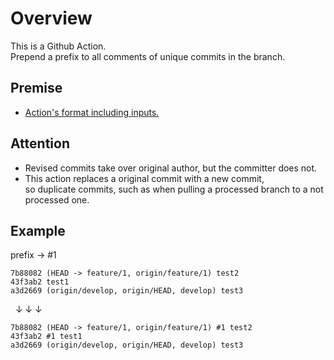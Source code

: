 # Overview

This is a Github Action.  
Prepend a prefix to all comments of unique commits in the branch.  

## Premise

- [Action's format including inputs.](https://github.com/begyyal/act_revise_comments/blob/master/action.yml)

## Attention

- Revised commits take over original author, but the committer does not.
- This action replaces a original commit with a new commit,  
  so duplicate commits, such as when pulling a processed branch to a not processed one.

## Example

prefix -> #1

```
7b88082 (HEAD -> feature/1, origin/feature/1) test2  
43f3ab2 test1  
a3d2669 (origin/develop, origin/HEAD, develop) test3  
```

&nbsp;&nbsp;↓&nbsp;↓&nbsp;↓  

```
7b88082 (HEAD -> feature/1, origin/feature/1) #1 test2  
43f3ab2 #1 test1  
a3d2669 (origin/develop, origin/HEAD, develop) test3
```
